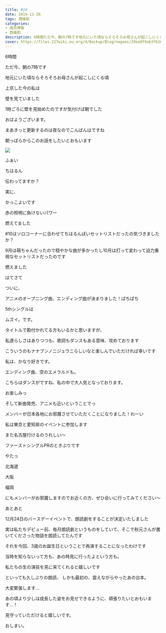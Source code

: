 ```yaml
---
title: #10
date: 2019-11-26
tags: 西條和
categories: 
- 成员博客
- 西條和
description: 6時間ただ今、朝の7時です地元にいた頃ならそろそろお母さんが起こしにくる頃上京した今の...
cover: https://files.227wiki.eu.org/d/Backup/Blog/nagomi/29ea9f9ab3f626fc272722981e4df.jpg 
---
```
















6時間


















ただ今、朝の7時です











地元にいた頃ならそろそろお母さんが起こしにくる頃










上京した今の私は









壁を見ていました












1時ごろに壁を見始めたのですが気付けば朝でした













おはようございます。













まあきっと更新するのは夜なのでこんばんはですね













朝っぱらからこのお話をしたいとおもいます






![](https://files.227wiki.eu.org/d/Backup/Blog/nagomi/29ea9f9ab3f626fc272722981e4df.jpg)


ふぁい








ちはるん







伝わってますか？



実に、


かっこよいです










赤の照明に負けないパワー









燃えてました






#10はソロコーナーに合わせてちはるんぽいセットリストだったの気づきましたか？










9月は萌ちゃんだったので穏やかな曲が多かったし10月は打って変わって迫力重視なセットリストだったのです









燃えました














はてさて











ついに、



アニメのオープニング曲、エンディング曲が決まりました！ぱちぱち







5thシングルは




ムズイ。です。









タイトルで勘付かれてる方もいるかと思いますが、

私達らしさはありつつも、歌詞もダンスもある意味、攻めております










こういうのもナナブンノニジュウニらしいなと楽しんでいただければ幸いです
















私は、かなり好きです。









エンディング曲、空のエメラルドも。






こちらはダンスがですね、私の中で大人気となっております。








お楽しみっ











そして新曲発売、アニメも近いということでっ

メンバーが日本各地にお邪魔させていただくことになりました！わーい










私は東京と愛知県のイベントに参加します









また名古屋行けるのうれしい〜







ファーストシングルPRのときぶりです

やたっ













北海道

大阪

福岡



にもメンバーがお邪魔しますのでお近くの方、ぜひ会いに行ってみてください〜









あとあと





12月24日のバースデーイベントで、朗読劇をすることが決定いたしました










実は私たちデビュー前、毎月朗読劇というものをしていて、そこで秋元さんが書いてくださった物語を朗読してたんです








それを今回、3歳のお誕生日ということで再演することになったわけです







当時を知らないって方も、あの時見に行ったよという方も。






私たちの生の演技を見に来てくれると嬉しいです


















といっても久しぶりの朗読、
しかも最初の、震えながらやったあの台本。








大変緊張します…











あの頃より少しは成長した姿をお見せできるように、頑張りたいとおもいます…！














見守っていただけると嬉しいです。










おしまい。


